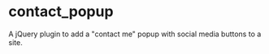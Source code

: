 contact_popup
=============

A jQuery plugin to add a "contact me" popup with social media buttons to a site.
